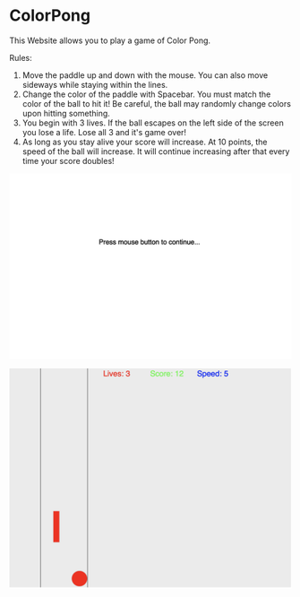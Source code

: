 # ColorPong
This Website allows you to play a game of Color Pong.

Rules:
1. Move the paddle up and down with the mouse. You can also move sideways while staying within the lines.
1. Change the color of the paddle with Spacebar. You must match the color of the ball to hit it! Be careful, the ball may randomly change colors upon hitting something.
1. You begin with 3 lives. If the ball escapes on the left side of the screen you lose a life. Lose all 3 and it's game over!
1. As long as you stay alive your score will increase. At 10 points, the speed of the ball will increase. It will continue increasing after that every time your score doubles!

![Screenshot1](ColorPongImage1.png)

![Screenshot2](ColorPongImage2.png)
